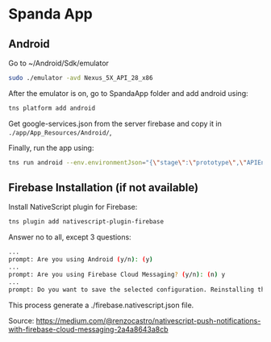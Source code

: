 # Spanda App

## Android

Go to ~/Android/Sdk/emulator

```bash
sudo ./emulator -avd Nexus_5X_API_28_x86
```

After the emulator is on, go to SpandaApp folder and add android using:

```bash
tns platform add android
```

Get google-services.json from the server firebase and copy it in `./app/App_Resources/Android/`,

Finally, run the app using:

```bash
tns run android --env.environmentJson="{\"stage\":\"prototype\",\"APIEndpointURL\":\"<APIEndpointURL>\"}"
```

## Firebase Installation (if not available)

Install NativeScript plugin for Firebase:

```bash
tns plugin add nativescript-plugin-firebase
```

Answer no to all, except 3 questions:

```bash
...
prompt: Are you using Android (y/n): (y)
...
prompt: Are you using Firebase Cloud Messaging? (y/n): (n) y
...
prompt: Do you want to save the selected configuration. Reinstalling the dependency will reuse the setup from: firebase.nativescript.json. CI will be easier. (y/n): (y)
```

This process generate a ./firebase.nativescript.json file.


Source:
https://medium.com/@renzocastro/nativescript-push-notifications-with-firebase-cloud-messaging-2a4a8643a8cb